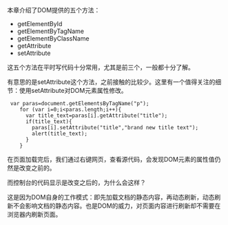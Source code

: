 本章介绍了DOM提供的五个方法：
- getElementById
- getElementByTagName
- getElementByClassName
- getAttribute
- setAttribute

这五个方法在平时写代码十分常用，尤其是前三个，一般都十分了解。

有意思的是setAttribute这个方法，之前接触的比较少。这里有一个值得关注的细节：使用setAttribute对DOM元素属性修改。
```
 var paras=document.getElementsByTagName("p");
    for (var i=0;i<paras.length;i++){
      var title_text=paras[i].getAttribute("title");
      if(title_text){
        paras[i].setAttribute("title","brand new title text");
        alert(title_text);
      }
    }
```
在页面加载完后，我们通过右键网页，查看源代码，会发现DOM元素的属性值仍然是改变之前的。

而控制台的代码显示是改变之后的，为什么会这样？

这是因为DOM自身的工作模式：即先加载文档的静态内容，再动态刷新，动态刷新不会影响文档的静态内容。也是DOM的威力，对页面内容进行刷新却不需要在浏览器内刷新页面。

